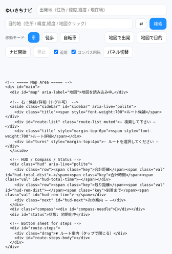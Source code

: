 <!doctype html>
<html lang="ja">
<head>
  <meta charset="utf-8" />
  <meta name="viewport" content="width=device-width,initial-scale=1,viewport-fit=cover" />
  <title>ゆいきちナビ — 超完全版</title>
  <link rel="stylesheet" href="https://unpkg.com/leaflet@1.9.4/dist/leaflet.css" />
  <style>
    :root{--accent:#1e90ff;--bg:#f7f9fc;--ink:#111;--card:#fff}
    html,body{height:100%;margin:0;font-family:system-ui,-apple-system,Segoe UI,Roboto,'Noto Sans JP',sans-serif;background:var(--bg);color:var(--ink)}
    #app{height:100%;display:flex;flex-direction:column}

    /* ===== Top Toolbar（地図の外に固定） ===== */
    header.toolbar{background:var(--card);box-shadow:0 1px 8px rgba(0,0,0,.06);padding:8px;position:sticky;top:0;z-index:2000}
    .bar{display:flex;gap:8px;align-items:center;flex-wrap:wrap}
    .brand{font-weight:800;margin-right:6px}
    .ipt{padding:8px;border:1px solid #e4e8ee;border-radius:10px;min-width:220px;flex:1 1 240px}
    .btn{padding:8px 12px;border:1px solid #dfe3ea;border-radius:10px;background:#fff;cursor:pointer}
    .btn.primary{background:var(--accent);border-color:var(--accent);color:#fff}
    .mode-btn{padding:6px 10px;border-radius:10px;border:1px solid #dfe3ea;background:#fff}
    .mode-btn.active{background:var(--accent);color:#fff;border-color:var(--accent)}
    .muted{font-size:12px;color:#777}
    .collapse-area{display:flex;gap:8px;align-items:center;flex-wrap:wrap}
    .collapse{display:none}

    /* ===== Map / Sidebar / HUD ===== */
    #main{position:relative;flex:1;min-height:420px}
    #map{position:absolute;inset:0;overflow:hidden}

    .sidebar{position:absolute;right:12px;top:12px;z-index:1400;background:#fff;padding:10px;border-radius:14px;box-shadow:0 12px 30px rgba(0,0,0,0.12);width:360px;max-height:72vh;overflow:auto}
    .sidebar.hidden{display:none}
    .sidebar .title{display:flex;justify-content:space-between;align-items:center;margin-bottom:6px}
    .route-item{padding:8px;border-radius:10px;border:1px solid #eee;margin-bottom:6px;cursor:pointer}
    .route-item.selected{background:var(--accent);color:#fff;border-color:var(--accent);font-weight:700}
    .turn-step{padding:6px;border-bottom:1px dashed #eee}

    /* 小型HUD */
    .hud{position:absolute;left:12px;bottom:12px;z-index:1500;background:rgba(255,255,255,0.92);padding:6px 8px;border-radius:10px;box-shadow:0 8px 20px rgba(0,0,0,.12);transform:translateZ(0)}
    .hud .row{display:flex;gap:8px;align-items:baseline;flex-wrap:wrap}
    .hud .key{font-size:11px;color:#666}
    .hud .val{font-weight:700;font-size:12px}
    .hud .next{font-size:11px;color:#444;margin-top:2px}

    .compass{position:absolute;right:12px;bottom:12px;z-index:1500;background:rgba(255,255,255,0.95);padding:6px;border-radius:50%;width:40px;height:40px;display:grid;place-items:center;box-shadow:0 6px 18px rgba(0,0,0,0.12)}
    .compass > div{transform-origin:center center}
    #status{position:absolute;left:12px;top:12px;z-index:1500;background:rgba(255,255,255,0.95);padding:6px 8px;border-radius:10px;box-shadow:0 6px 18px rgba(0,0,0,0.12);font-size:12px}

    /* ルートの下部ステップ（ボトムシート） */
    #route-steps{position:absolute;left:0;right:0;bottom:0;background:rgba(255,255,255,0.96);border-top:1px solid #eee;max-height:42%;overflow:auto;padding:10px;display:none;z-index:1401}
    #route-steps .drag{font-size:12px;color:#666;text-align:center;margin-bottom:4px}

    /* 現在地マーカー（矢印） */
    .marker-heading{width:22px;height:22px;border-radius:50%;background:#1e90ff;border:2px solid #fff;box-shadow:0 0 0 2px rgba(30,144,255,0.25)}
    .marker-heading::after{content:"";position:absolute;width:0;height:0;border-left:6px solid transparent;border-right:6px solid transparent;border-bottom:10px solid #1e90ff;top:-8px;left:5px;transform-origin:center}
    .rotateable{transition:transform 120ms ease;will-change:transform}

    /* Leaflet zoom buttons bigger on mobile */
    .leaflet-control-zoom{transform-origin:top left}

    /* 回転用：Leafletのpaneにrotateを足すのでGPUへ */
    .leaflet-map-pane{will-change:transform}

    @media(max-width:900px){
      .ipt{min-width:140px;flex:1 1 160px}
      .collapse{display:inline-flex}
      .collapse-area{display:none}
      .sidebar{width:min(92vw,420px);top:auto;bottom:12px;max-height:46vh}
      .leaflet-control-zoom{transform:scale(1.35)}
    }
    @media(min-width:901px){
      .leaflet-control-zoom{transform:scale(1.15)}
    }
  </style>
</head>
<body>
  <div id="app">
    <!-- ===== Toolbar（地図の外。スマホで折りたたみ可） ===== -->
    <header class="toolbar">
      <div class="bar">
        <div class="brand">ゆいきちナビ</div>
        <input id="from" class="ipt" placeholder="出発地（住所 / 緯度,経度 / 現在地）" />
        <input id="to" class="ipt" placeholder="目的地（住所 / 緯度,経度 / 地図クリック）" />
        <button id="swap" class="btn" title="入れ替え">⇄</button>
        <button id="search" class="btn primary">検索</button>
        <button id="toggle-more" class="btn collapse" aria-expanded="false">詳細 ▾</button>
      </div>
      <div id="more" class="bar collapse-area" style="margin-top:6px">
        <div class="muted">移動モード:</div>
        <button class="mode-btn active" data-mode="driving" id="m-driv">車</button>
        <button class="mode-btn" data-mode="foot" id="m-foot">徒歩</button>
        <button class="mode-btn" data-mode="bike" id="m-bike">自転車</button>
        <span style="flex:1"></span>
        <button id="set-from-map" class="btn">地図で出発</button>
        <button id="set-to-map" class="btn">地図で目的</button>
        <button id="start-nav" class="btn">ナビ開始</button>
        <button id="stop-nav" class="btn" disabled>停止</button>
        <label class="muted"><input type="checkbox" id="chk-follow" checked> 追尾</label>
        <label class="muted"><input type="checkbox" id="chk-rotate" checked> コンパス回転</label>
        <button id="toggle-sidebar" class="btn" title="右パネルの表示/非表示">パネル切替</button>
      </div>
    </header>

    <!-- ===== Map Area ===== -->
    <div id="main">
      <div id="map" aria-label="地図">地図を読み込み中…</div>

      <!-- 右：候補/詳細（トグル可） -->
      <aside class="sidebar" id="sidebar" aria-live="polite">
        <div class="title"><span style="font-weight:700">ルート候補</span></div>
        <div id="route-list" class="route-list muted">— 検索して下さい —</div>
        <div class="title" style="margin-top:6px"><span style="font-weight:700">ルート詳細</span></div>
        <div id="turns" style="margin-top:4px">— ルートを選択してください —</div>
      </aside>

      <!-- HUD / Compass / Status -->
      <div class="hud" aria-live="polite">
        <div class="row"><span class="key">合計距離</span><span class="val" id="hud-total-dist">—</span><span class="key">合計時間</span><span class="val" id="hud-total-time">—</span></div>
        <div class="row"><span class="key">残り距離</span><span class="val" id="hud-rem-dist">—</span><span class="key">到着まで</span><span class="val" id="hud-rem-time">—</span></div>
        <div class="next" id="hud-next">次の案内 — —</div>
      </div>
      <div class="compass"><div id="compass-needle">🧭</div></div>
      <div id="status">状態: 初期化中</div>

      <!-- Bottom sheet for steps -->
      <div id="route-steps">
        <div class="drag">▼ ルート案内（タップで閉じる）</div>
        <div id="route-steps-body"></div>
      </div>
    </div>
  </div>

  <script src="https://unpkg.com/leaflet@1.9.4/dist/leaflet.js"></script>
  <script src="https://cdn.jsdelivr.net/npm/@turf/turf@6/turf.min.js"></script>
  <script>
  // ===== 再初期化防止 =====
  if (window._yuikichiUltraInitV2) {
    console.warn('already initialized');
  } else {
    window._yuikichiUltraInitV2 = true;

    (function(){
      const S = {
        map:null, from:null, to:null,
        routes:[], routeLayers:[], turnMarkers:[], progressLayer:null,
        selected:-1, nav:false, watchId:null,
        heading:0, lastHeadingTs:0, setMode:'driving',
        mapClickMode:null, follow:true, rotate:true, useDummy:false,
        lastRerouteTs:0, lastSnapIdx:0,
        // ---- 音声案内抑制
        lastSpokenIdx:-1, lastSpokenTs:0,
        // ---- 視覚用なめらか方位
        bearingTarget:0, visualBearing:0,
      };

      // ===== Elements
      const E = {
        from: qs('#from'), to: qs('#to'), swap: qs('#swap'), search: qs('#search'),
        modes: qsa('.mode-btn'), setFromMap: qs('#set-from-map'), setToMap: qs('#set-to-map'),
        routeList: qs('#route-list'), turns: qs('#turns'), status: qs('#status'),
        startNav: qs('#start-nav'), stopNav: qs('#stop-nav'),
        hudTotalDist: qs('#hud-total-dist'), hudTotalTime: qs('#hud-total-time'),
        hudRemDist: qs('#hud-rem-dist'), hudRemTime: qs('#hud-rem-time'), hudNext: qs('#hud-next'),
        chkFollow: qs('#chk-follow'), chkRotate: qs('#chk-rotate'),
        compass: qs('#compass-needle'), sidebar: qs('#sidebar'),
        stepsSheet: qs('#route-steps'), stepsBody: qs('#route-steps-body'),
        toggleMore: qs('#toggle-more'), more: qs('#more'), toggleSidebar: qs('#toggle-sidebar'),
      };

      // ===== Helpers
      function qs(s){return document.querySelector(s)}
      function qsa(s){return Array.from(document.querySelectorAll(s))}
      function setStatus(msg, err){E.status.textContent = '状態: '+msg; E.status.style.color = err?'red':'#111'; console.log('[nav]', msg)}
      function formatDist(m){return m>=1000? (m/1000).toFixed(2)+' km' : Math.round(m)+' m'}
      function formatDuration(sec){ if(sec==null) return '—'; const s=Math.round(sec); const h=Math.floor(s/3600); const m=Math.round((s%3600)/60); return h>0? `${h}時間${m}分` : `${m}分`}
      const SPEED_KMH = {foot:4.8, bike:16, driving:42}
      function etaSeconds(meters, mode){ const v=SPEED_KMH[mode]||42; return (meters/1000)/v*3600 }
      function norm360(d){ if(typeof d!=='number'||Number.isNaN(d)) return 0; return (d%360+360)%360 }
      function shortestDelta(a,b){ // deg, a->b
        let d = (b - a + 540) % 360 - 180; return d;
      }

      function jpInstruction(step){
        if(!step||!step.maneuver) return '直進';
        const m=step.maneuver, type=m.type||'', mod=m.modifier||'', name=step.name?`（${step.name}）`:'';
        const round=`${m.exit? m.exit+' 番目の出口':''}`;
        const dir=({left:'左方向','slight left':'やや左方向','sharp left':'大きく左方向',right:'右方向','slight right':'やや右方向','sharp right':'大きく右方向',straight:'直進',uturn:'Uターン'})[mod]||'';
        let t='進む';
        switch(type){case'depart':t='出発';break;case'arrive':t='目的地に到着';break;case'turn':t=dir||'曲がる';break;case'new name':t='道なりに進む';break;case'merge':t='合流';break;case'on ramp':t='入口から進入';break;case'off ramp':t='出口で出る';break;case'roundabout':case'rotary':t=`環状交差点で${round||'目的の出口'}へ`;break;case'roundabout turn':t=`環状交差点で${dir}`;break;case'fork':t=`分岐で${dir}`;break;case'end of road':t=`突き当たりで${dir}`;break;case'continue':t='直進';break;case'use lane':t='車線に従う';break}
        return `${t}${name}`.trim()
      }

      // ===== Map init
      const map = L.map('map', {center:[35.681236,139.767125], zoom:5, zoomControl:true});
      L.tileLayer('https://{s}.tile.openstreetmap.org/{z}/{x}/{y}.png',{maxZoom:19, attribution:'© OpenStreetMap contributors'}).addTo(map);
      S.map = map;

      // === 地図回転：Leafletの translate を壊さないよう、pane の transform に rotate を合成
      const mapPane = map.getPanes().mapPane;
      const controlContainer = map.getContainer().querySelector('.leaflet-control-container');
      function applyMapRotation(deg){
        // 合成: 既存transform(translate/scale) + rotate()
        const t = mapPane.style.transform || '';
        const tNoRot = t.replace(/rotate\([^)]*\)/g,'').trim();
        mapPane.style.transform = (tNoRot + ` rotate(${-deg}deg)`).trim();
        if (controlContainer){
          controlContainer.style.transform = `rotate(${deg}deg)`; // UIは正立
          controlContainer.style.transformOrigin = 'bottom right';
        }
      }

      // RAFループで方位をなめらか追従
      function rafLoop(){
        const target = S.rotate ? norm360(S.bearingTarget) : 0;
        const delta = shortestDelta(S.visualBearing, target);
        S.visualBearing = norm360(S.visualBearing + delta * 0.12); // 慣性風
        applyMapRotation(S.visualBearing);
        // コンパス（北を指す＝地図回転角と同じ向き）
        try{ E.compass.style.transform = `rotate(${S.visualBearing}deg)` }catch{}
        // 現在地アイコンは「進行方向」= 実方位で回す（地図は -方位で回るので、画面上は常に上向き）
        updateCurrentMarkerRotation(S.visualBearing);
        requestAnimationFrame(rafLoop);
      }
      requestAnimationFrame(rafLoop);

      // Current marker (heading capable)
      function ensureCur(){ if(!S.cur){ const html = `<div class="marker-heading rotateable" style="position:relative;"></div>`; S.cur = L.marker(map.getCenter(),{icon:L.divIcon({html, className:'', iconSize:[22,22]})}).addTo(map) } return S.cur }
      function setCurrentMarker(lat,lon,bearing){
        const m = ensureCur(); m.setLatLng([lat,lon]);
        S.currentBearing = bearing||0; // 実方位を保持（度）
        updateCurrentMarkerRotation(S.visualBearing);
      }
      function updateCurrentMarkerRotation(visualMapBearing){
        // 画面上の矢印向きを「実方位 − 地図回転」で補正
        const el = S.cur && S.cur.getElement() ? S.cur.getElement().querySelector('.rotateable') : null;
        if(!el) return;
        const relative = norm360((S.currentBearing||0) - visualMapBearing);
        el.style.transform = `rotate(${relative}deg)`;
      }

      // Parse & Geocode
      function parseLatLon(q){ if(!q) return null; const m=q.trim().match(/^(-?\d+(?:\.\d+)?)[,\s]+(-?\d+(?:\.\d+)?)/); if(m) return {lat:parseFloat(m[1]), lon:parseFloat(m[2]), display_name:`${parseFloat(m[1]).toFixed(5)}, ${parseFloat(m[2]).toFixed(5)}`}; return null }
      async function geocode(q){ const p=parseLatLon(q); if(p) return p; const url='https://nominatim.openstreetmap.org/search?format=json&limit=5&q='+encodeURIComponent(q); try{ const ctrl=new AbortController(); const t=setTimeout(()=>ctrl.abort(),8000); const res=await fetch(url,{signal:ctrl.signal, headers:{'Accept-Language':'ja'}}); clearTimeout(t); if(!res.ok) throw new Error('HTTP '+res.status); const j=await res.json(); if(j&&j.length>0) return {lat:+j[0].lat, lon:+j[0].lon, display_name:j[0].display_name}; return null }catch(e){ console.warn('geocode fail',e); return null } }

      async function fetchRoutes(from,to,mode){ const profile=mode==='driving'?'driving': mode==='foot'?'foot':'bicycle'; const url=`https://router.project-osrm.org/route/v1/${profile}/${from.lon},${from.lat};${to.lon},${to.lat}?overview=full&geometries=geojson&steps=true&alternatives=true`; try{ const ctrl=new AbortController(); const t=setTimeout(()=>ctrl.abort(),12000); const res=await fetch(url,{signal:ctrl.signal}); clearTimeout(t); if(!res.ok) throw new Error('HTTP '+res.status); const j=await res.json(); if(j && j.code==='Ok' && j.routes && j.routes.length>0) return j.routes; return null }catch(e){ console.warn('fetchRoutes fail',e); return null } }

      // ===== Draw / Select routes
      function clearRoutes(){ S.routeLayers.forEach(l=>{try{map.removeLayer(l)}catch{}}); S.routeLayers=[]; S.turnMarkers.forEach(m=>{try{map.removeLayer(m)}catch{}}); S.turnMarkers=[]; if(S.progressLayer){ try{ map.removeLayer(S.progressLayer) }catch{} S.progressLayer=null } E.routeList.innerHTML=''; E.turns.innerHTML=''; S.routes=[]; S.selected=-1; E.hudTotalDist.textContent='—'; E.hudTotalTime.textContent='—'; E.hudRemDist.textContent='—'; E.hudRemTime.textContent='—'; qs('#route-steps').style.display='none' }

      function makeTurnMarker(step){ if(!step||!step.maneuver||!step.maneuver.location) return null; const [lon,lat]=step.maneuver.location; const marker=L.circleMarker([lat,lon],{radius:6,weight:2,color:'#1e90ff',fillColor:'#1e90ff',fillOpacity:.9}); const label=`<div style="font-weight:700">${jpInstruction(step)}</div><div class='muted'>${formatDist(step.distance)} ${step.name? '｜'+step.name:''}</div>`; marker.bindPopup(label); marker.bindTooltip(jpInstruction(step),{permanent:false,direction:'top',offset:[0,-6]}); return marker }

      function drawRoutes(routes){ clearRoutes(); S.routes=routes; routes.forEach((r,i)=>{ const coords=r.geometry.coordinates.map(c=>[c[1],c[0]]); const line=L.polyline(coords,{color:i===0?'#1e90ff':'#888',weight:i===0?7:5,opacity:i===0?0.95:0.45}).addTo(map); line.on('click',()=> selectRoute(i)); line.bindTooltip(`候補 ${i+1}｜${(r.distance/1000).toFixed(2)} km｜${formatDuration(etaSeconds(r.distance,S.setMode))}`); S.routeLayers.push(line);
        const steps=(r.legs&&r.legs[0]&&r.legs[0].steps)? r.legs[0].steps:[]; const every=Math.max(1,Math.floor(steps.length/40)); steps.forEach((s,idx)=>{ if(!s.maneuver||s.maneuver.type==='depart') return; if(idx%every!==0 && s.maneuver.type!=='turn' && s.maneuver.type!=='arrive') return; const m=makeTurnMarker(s); if(m){ m.addTo(map); S.turnMarkers.push(m) } });
        const div=document.createElement('div'); div.className='route-item'; if(i===0) div.classList.add('selected'); div.textContent=`候補 ${i+1} — ${(r.distance/1000).toFixed(2)} km / ${formatDuration(etaSeconds(r.distance,S.setMode))}`; div.addEventListener('click',()=> selectRoute(i)); E.routeList.appendChild(div); }); S.selected=0; selectRoute(0) }

      function selectRoute(i){ if(i<0||i>=S.routes.length) return; S.selected=i; S.routeLayers.forEach((l,idx)=>{ l.setStyle({color: idx===i? '#1e90ff':'#888', weight: idx===i?8:5, opacity: idx===i?0.98:0.4}); if(idx===i) l.bringToFront() }); E.routeList.querySelectorAll('.route-item').forEach((n,idx)=> n.classList.toggle('selected', idx===i)); const r=S.routes[i]; const steps=r.legs[0].steps; renderTurns(steps); const coords=r.geometry.coordinates.map(c=>[c[1],c[0]]); map.fitBounds(L.latLngBounds(coords),{padding:[50,50]}); E.hudTotalDist.textContent=(r.distance/1000).toFixed(2)+' km'; E.hudTotalTime.textContent=formatDuration(etaSeconds(r.distance,S.setMode)); S.lastSnapIdx=0; S.lastSpokenIdx=-1; if(S.progressLayer){ try{map.removeLayer(S.progressLayer)}catch{} S.progressLayer=null } }

      function renderTurns(steps){ E.turns.innerHTML=''; if(!steps||!steps.length){ E.turns.textContent='ターンバイターンデータがありません'; return } const fr=document.createDocumentFragment(); steps.forEach((s)=>{ const node=document.createElement('div'); node.className='turn-step'; node.innerHTML=`<div><strong>${jpInstruction(s)}</strong></div><div class='muted'>距離: ${formatDist(s.distance)} ${s.name?'｜道路: '+s.name:''}</div>`; node.addEventListener('mouseenter',()=>{ if(!s.maneuver||!s.maneuver.location) return; const [lon,lat]=s.maneuver.location; L.popup({autoClose:true,closeButton:false,offset:[0,-10]}).setLatLng([lat,lon]).setContent(`<b>${jpInstruction(s)}</b><div class='muted'>${formatDist(s.distance)} ${s.name? '｜'+s.name:''}</div>`).openOn(map) }); fr.appendChild(node) }); E.turns.appendChild(fr); // bottom sheet
        const listHtml = steps.map((s,idx)=>`<li data-idx="${idx}">${jpInstruction(s)} <span class='muted'>${formatDist(s.distance||0)}</span></li>`).join(''); E.stepsBody.innerHTML = `<ol>${listHtml}</ol>`; E.stepsSheet.style.display='block'; E.stepsBody.querySelectorAll('li').forEach(li=> li.addEventListener('click',()=>{ const s=steps[+li.dataset.idx]; if(s&&s.maneuver){ const [lon,lat]=s.maneuver.location; map.panTo([lat,lon]); L.popup().setLatLng([lat,lon]).setContent(`<b>${jpInstruction(s)}</b>`).openOn(map) } })) }

      // ===== Navigation
      function startNavigation(){ if(S.nav) return; if(!S.routes.length){ setStatus('先にルートを検索してください',true); return } S.nav=true; setStatus('ナビ開始'); E.startNav.disabled=true; E.stopNav.disabled=false; if(!navigator.geolocation){ setStatus('位置情報非対応。ダミーを使用します',true); applyDummy(); return } try{ S.watchId = navigator.geolocation.watchPosition(onNavPos, onNavErr,{enableHighAccuracy:true, maximumAge:1000, timeout:15000}) }catch(e){ console.warn(e); applyDummy() } }
      function stopNavigation(){ if(!S.nav) return; S.nav=false; setStatus('ナビ停止'); E.startNav.disabled=false; E.stopNav.disabled=true; try{ if(S.watchId!=null){ navigator.geolocation.clearWatch(S.watchId); S.watchId=null } }catch{} }
      function onNavErr(err){ console.warn('nav err',err); if(err&&err.code===1){ setStatus('位置情報が許可されていません',true) } }
      function offRouteThreshold(){ return S.setMode==='foot'?30: S.setMode==='bike'?50:100 }
      function rerouteCooldownMs(){ return 8000 }
      function updateProgressLayer(route, snapIdx){ if(!route) return; const coords=route.geometry.coordinates; if(snapIdx<=0) return; const seg=coords.slice(0,Math.min(snapIdx+1,coords.length)).map(c=>[c[1],c[0]]); if(!S.progressLayer){ S.progressLayer=L.polyline(seg,{color:'#2ecc71',weight:8,opacity:.9}).addTo(map) } else { S.progressLayer.setLatLngs(seg) } }

      function onNavPos(pos){
        const lat=pos.coords.latitude, lon=pos.coords.longitude;
        // 実方位の決定（センサー優先、なければ移動ベクトル）
        let bearing = 0; const now=Date.now(); const fresh=(now - S.lastHeadingTs) < 2500;
        if(fresh){ bearing=norm360(S.heading) }
        else if(S._prev){ const dy=lat-S._prev.lat, dx=lon-S._prev.lon; if(Math.abs(dy)+Math.abs(dx) > 1e-6){ bearing=norm360(Math.atan2(dx,dy)*180/Math.PI) } }
        S.bearingTarget = bearing; // なめらか回転のターゲット
        setCurrentMarker(lat,lon,bearing);

        // 追尾
        if(S.follow){ const z=Math.max(15,map.getZoom()); map.setView([lat,lon], Math.min(17,z)) }

        S._prev={lat,lon};
        if(S.useDummy) return;

        const route=S.routes[S.selected]; if(!route) return;
        const line=turf.lineString(route.geometry.coordinates);
        const pt=turf.point([lon,lat]);
        const snapped=turf.nearestPointOnLine(line, pt, {units:'meters'});
        const distTo=snapped.properties.dist;
        const snapIdx=snapped.properties.index||0;
        if(snapIdx>S.lastSnapIdx){ S.lastSnapIdx=snapIdx; updateProgressLayer(route,snapIdx) }

        // 次の案内（読み上げ）
        const steps=route.legs[0].steps||[];
        let chosen=null;
        for(let i=0;i<steps.length;i++){
          const st=steps[i]; const loc=st.maneuver&&st.maneuver.location; if(!loc) continue;
          const d=turf.distance(turf.point([lon,lat]), turf.point([loc[0],loc[1]]), {units:'meters'});
          if(d>5){ chosen={index:i, step:st, dist:d}; break }
        }
        if(!chosen && steps.length){ chosen={index:steps.length-1, step:steps[steps.length-1], dist:0} }
        if(chosen){
          const msg=`${formatDist(chosen.dist)} 先、${jpInstruction(chosen.step)}`;
          E.hudNext.textContent=`次の案内 — ${msg}`;
          const nowMs = Date.now();
          // 直前と同じ手順はスキップ。距離120m以内で一度だけ読み上げ
          if(chosen.index !== S.lastSpokenIdx && chosen.dist < 120 && (nowMs - S.lastSpokenTs) > 3000){
            speakJa(msg);
            S.lastSpokenIdx = chosen.index;
            S.lastSpokenTs = nowMs;
          }
        }

        // 残り
        const totalDist=route.distance; const totalDur=etaSeconds(route.distance,S.setMode);
        const remLine=turf.lineString(route.geometry.coordinates.slice(snapIdx));
        const remKm=turf.length(remLine,{units:'kilometers'}); const remM=Math.max(0,Math.round(remKm*1000));
        const remSec = totalDist>0 ? (totalDur*(remM/totalDist)) : 0;
        E.hudRemDist.textContent=formatDist(remM);
        E.hudRemTime.textContent=formatDuration(remSec);

        // オフルート
        const nowMs2=Date.now();
        if(distTo>offRouteThreshold() && (nowMs2-S.lastRerouteTs)>rerouteCooldownMs()){
          S.lastRerouteTs=nowMs2;
          setStatus(`コース外（約${Math.round(distTo)}m）。再検索…`);
          const cur={lat,lon}; const dest=S.to;
          if(dest){
            fetchRoutes(cur,dest,S.setMode).then(rs=>{
              if(rs&&rs.length){ drawRoutes(rs); setStatus('自動リルート完了'); if(S.follow) map.setView([lat,lon],16) }
              else { setStatus('リルート失敗',true) }
            });
          }
        }
      }

      function speakJa(t){ if(!window.speechSynthesis) return; try{ const u=new SpeechSynthesisUtterance(t); u.lang='ja-JP'; window.speechSynthesis.cancel(); window.speechSynthesis.speak(u) }catch{} }

      // ===== デバイス方位（なめらか用のターゲット生成のみ）
      function initOrientation(){
        function scr(){ const a=(screen.orientation&&typeof screen.orientation.angle==='number')? screen.orientation.angle : (typeof window.orientation==='number'? window.orientation:0); return a||0 }
        function fromAlpha(alpha){ S.heading = norm360(360 - alpha + scr()); S.lastHeadingTs=Date.now() }
        function gen(e){
          const wh=(typeof e.webkitCompassHeading==='number'? e.webkitCompassHeading : null);
          if(wh!=null && !Number.isNaN(wh)){ S.heading=norm360(wh); S.lastHeadingTs=Date.now() }
          else if(typeof e.alpha==='number' && !Number.isNaN(e.alpha)){ fromAlpha(e.alpha) }
          // ターゲット更新（即時反映ではなくrafでスムーズ化）
          S.bearingTarget = S.heading;
        }
        if(window.DeviceOrientationEvent && typeof DeviceOrientationEvent.requestPermission==='function'){
          document.body.addEventListener('click', function once(){
            DeviceOrientationEvent.requestPermission().then(st=>{
              if(st==='granted'){
                window.addEventListener('deviceorientation', gen,{passive:true});
                window.addEventListener('deviceorientationabsolute', gen,{passive:true});
              }
            }).catch(()=>{});
            document.body.removeEventListener('click', once);
          }, {once:true});
        } else if(window.DeviceOrientationEvent){
          window.addEventListener('deviceorientationabsolute', gen,{passive:true});
          window.addEventListener('deviceorientation', gen,{passive:true});
        }
        window.addEventListener('orientationchange', ()=>{ S.lastHeadingTs=0 }, {passive:true});
      }
      initOrientation();

      // ===== Dummy location fallback
      const DUMMY={lat:35.170915, lon:136.881537};
      function applyDummy(){ S.useDummy=true; setCurrentMarker(DUMMY.lat,DUMMY.lon,0); map.setView([DUMMY.lat,DUMMY.lon],16); setStatus('ダミー位置を使用中') }

      // ===== Input helpers
      async function resolveFromInput(){ const v=(E.from.value||'').trim(); if(!v || v==='現在地' || v==='いま' || v.toLowerCase()==='current'){ return await getCurrentLocation() } const g=await geocode(v); if(!g) throw new Error('出発地が見つかりません'); return g }
      async function resolveToInput(){ const v=(E.to.value||'').trim(); const g=parseLatLon(v) || (v? await geocode(v):null); if(!g) throw new Error('目的地が見つかりません'); return g }
      function getCurrentLocation(){ return new Promise((res,rej)=>{ if(!navigator.geolocation){ rej(new Error('この端末は位置情報に対応していません')); return } navigator.geolocation.getCurrentPosition(p=> res({lat:p.coords.latitude, lon:p.coords.longitude, display_name:'現在地'}), err=> rej(err), {enableHighAccuracy:true, timeout:12000}) }) }

      // ===== UI wiring
      E.swap.addEventListener('click',()=>{ const a=E.from.value; E.from.value=E.to.value; E.to.value=a; const af=S.from; S.from=S.to; S.to=af })
      E.modes.forEach(b=> b.addEventListener('click', async ()=>{ E.modes.forEach(x=>x.classList.remove('active')); b.classList.add('active'); S.setMode=b.dataset.mode; if(S.from&&S.to){ setStatus('モード変更: 再検索…'); const routes=await fetchRoutes(S.from,S.to,S.setMode); if(routes){ drawRoutes(routes); setStatus('モード変更を反映しました') } else { setStatus('モード変更の反映に失敗',true) } } }))
      E.setFromMap.addEventListener('click',()=>{ S.mapClickMode='from'; setStatus('地図をタップして出発地を選んでください') })
      E.setToMap.addEventListener('click',()=>{ S.mapClickMode='to'; setStatus('地図をタップして目的地を選んでください') })
      map.on('click',(e)=>{ if(S.mapClickMode==='from'){ S.from={lat:e.latlng.lat, lon:e.latlng.lng, display_name:`${e.latlng.lat.toFixed(5)}, ${e.latlng.lng.toFixed(5)}`}; E.from.value=S.from.display_name; S.mapClickMode=null; setStatus('出発地を設定しました') } else if(S.mapClickMode==='to'){ S.to={lat:e.latlng.lat, lon:e.latlng.lng, display_name:`${e.latlng.lat.toFixed(5)}, ${e.latlng.lng.toFixed(5)}`}; E.to.value=S.to.display_name; S.mapClickMode=null; setStatus('目的地を設定しました') } })

      E.search.addEventListener('click', async ()=>{ try{ setStatus('出発地を解決中...'); const f=await resolveFromInput(); S.from=f; setStatus('目的地を解決中...'); const t=await resolveToInput(); S.to=t; setStatus('ルート検索中...'); const rs=await fetchRoutes(f,t,S.setMode); if(!rs){ setStatus('ルート検索に失敗しました（外部API制限の可能性）',true); return } drawRoutes(rs); setStatus('ルート候補を表示しました') }catch(e){ setStatus(e.message||'検索に失敗しました',true) } })
      E.startNav.addEventListener('click', startNavigation)
      E.stopNav.addEventListener('click', stopNavigation)
      E.chkFollow.addEventListener('change',()=>{ S.follow=E.chkFollow.checked })
      E.chkRotate.addEventListener('change',()=>{ S.rotate=E.chkRotate.checked })
      ;[E.from,E.to].forEach(i=> i.addEventListener('keydown',e=>{ if(e.key==='Enter') E.search.click() }))

      // Sidebar toggle & mobile more toggle
      E.toggleSidebar.addEventListener('click',()=>{ E.sidebar.classList.toggle('hidden') })
      E.toggleMore.addEventListener('click',()=>{ const open = E.more.style.display!=='none' && getComputedStyle(E.more).display!=='none'; if(open){ E.more.style.display='none'; E.toggleMore.setAttribute('aria-expanded','false'); E.toggleMore.textContent='詳細 ▸' } else { E.more.style.display='flex'; E.toggleMore.setAttribute('aria-expanded','true'); E.toggleMore.textContent='詳細 ▾' } })
      // Bottom sheet close on tap of drag bar
      qs('#route-steps').addEventListener('click',()=>{ const s=qs('#route-steps'); s.style.display = (s.style.display==='none'?'block':'none') })

      // 初期化完了
      setStatus('初期化完了 — 出発地と目的地を入力して検索してください')

      // ===== Mini self tests (既存+追加) =====
      ;(function(){
        function eq(name,a,b){ if(a!==b){ console.error('TEST FAIL',name,a,b) } else { console.log('TEST OK',name) } }
        eq('formatDist_500', formatDist(500), '500 m')
        eq('formatDist_1500', formatDist(1500), '1.50 km')
        eq('formatDuration_59m', formatDuration(59*60), '59分')
        eq('formatDuration_2h5m', formatDuration(2*3600+5*60), '2時間5分')
        const d=10000; const f=Math.round(etaSeconds(d,'foot')/60), b=Math.round(etaSeconds(d,'bike')/60), c=Math.round(etaSeconds(d,'driving')/60); if(!(f>b && b>c)) console.error('TEST FAIL eta order'); else console.log('TEST OK eta order')
        // 追加: 角度差最短経路テスト
        const sd = shortestDelta(350, 10); if(!(sd>0 && Math.abs(sd)<=20)) console.error('TEST FAIL shortestDelta'); else console.log('TEST OK shortestDelta')
      })()

      // Export for console
      window._yuikichi = { state:S }
    })();
  }
  </script>
</body>
</html>

  <div id="hud">案内はここに表示</div>

  <script>
    const map = L.map('map').setView([35.1709, 136.8815], 14);
    L.tileLayer('https://{s}.tile.openstreetmap.org/{z}/{x}/{y}.png', {
      attribution:'&copy; OpenStreetMap'
    }).addTo(map);

    // マーカーとルート
    let routeLayer;
    let currentMarker;
    let watchId;
    let rotating = false;

    // 音声案内
    function speak(text){
      const u = new SpeechSynthesisUtterance(text);
      u.lang = "ja-JP";
      speechSynthesis.speak(u);
    }

    // 検索処理
    document.getElementById('search').onclick = async ()=>{
      const start = document.getElementById('start').value;
      const goal = document.getElementById('goal').value;
      if(!start || !goal){ alert("出発地と目的地を入力してください"); return; }

      // Nominatim で geocode
      async function geocode(q){
        const url=`https://nominatim.openstreetmap.org/search?format=json&q=${encodeURIComponent(q)}`;
        const res=await fetch(url); const data=await res.json();
        return [parseFloat(data[0].lat), parseFloat(data[0].lon)];
      }
      const sCoord = await geocode(start);
      const gCoord = await geocode(goal);

      // OSRM でルート検索
      const url=`https://router.project-osrm.org/route/v1/driving/${sCoord[1]},${sCoord[0]};${gCoord[1]},${gCoord[0]}?geometries=geojson&steps=true&overview=full`;
      const res=await fetch(url); const data=await res.json();
      const route = data.routes[0];

      if(routeLayer) map.removeLayer(routeLayer);
      routeLayer = L.geoJSON(route.geometry).addTo(map);
      map.fitBounds(routeLayer.getBounds());

      // 案内文を保存
      const steps = route.legs[0].steps.map(s=>s.maneuver.instruction);
      let stepIndex=0;

      // HUD 表示
      document.getElementById('hud').innerText =
        `合計 ${(route.duration/60).toFixed(0)}分, ${(route.distance/1000).toFixed(1)}km`;

      // 現在地追跡開始
      if(watchId) navigator.geolocation.clearWatch(watchId);
      watchId = navigator.geolocation.watchPosition(pos=>{
        const lat=pos.coords.latitude, lon=pos.coords.longitude;
        if(!currentMarker){
          currentMarker = L.marker([lat,lon]).addTo(map);
        }else{
          currentMarker.setLatLng([lat,lon]);
        }
        if(rotating){
          map.setView([lat,lon]); // 常に中央に
        }

        // 簡易: 距離で次案内
        const step=steps[stepIndex];
        if(step && L.latLng(lat,lon).distanceTo(route.legs[0].steps[stepIndex].maneuver.location.reverse())<30){
          speak(step);
          document.getElementById('hud').innerText=step;
          stepIndex++;
        }
      },err=>alert("位置情報エラー"),{enableHighAccuracy:true});

      // 回転ON
      rotating=true;
      window.addEventListener('deviceorientation', e=>{
        if(!rotating) return;
        const angle=360-e.alpha;
        document.getElementById('map').style.transform=`rotate(${angle}deg)`;
      });
    };

    // ナビ停止
    document.getElementById('stop').onclick=()=>{
      rotating=false;
      document.getElementById('map').style.transform="rotate(0deg)";
      if(watchId) navigator.geolocation.clearWatch(watchId);
      if(currentMarker) map.removeLayer(currentMarker);
      currentMarker=null;
      document.getElementById('hud').innerText="案内停止中";
    };

    // パネル切替
    document.getElementById('togglePanel').onclick=()=>{
      const p=document.getElementById('panel');
      p.style.display=(p.style.display==="none")?"block":"none";
    };
  </script>
</body>
</html>
